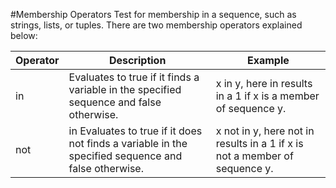 #Membership Operators
Test for membership in a sequence, such as strings, lists, or tuples. There are two membership operators explained below:

| Operator |	Description	| Example |
|-|-|-|
|in|	Evaluates to true if it finds a variable in the specified sequence and false otherwise.	|x in y, here in results in a 1 if x is a member of sequence y.
|not| in	Evaluates to true if it does not finds a variable in the specified sequence and false otherwise.|	x not in y, here not in results in a 1 if x is not a member of sequence y.

